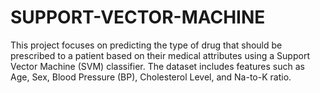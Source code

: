 # SUPPORT-VECTOR-MACHINE
This project focuses on predicting the type of drug that should be prescribed to a patient based on their medical attributes using a Support Vector Machine (SVM) classifier. The dataset includes features such as Age, Sex, Blood Pressure (BP), Cholesterol Level, and Na-to-K ratio.
